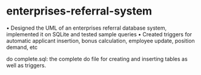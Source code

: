 # enterprises-referral-system

•	Designed the UML of an enterprises referral database system, implemented it on SQLite and tested sample queries
•	Created triggers for automatic applicant insertion, bonus calculation, employee update, position demand, etc

do complete.sql: the complete do file for creating and inserting tables as well as triggers.
